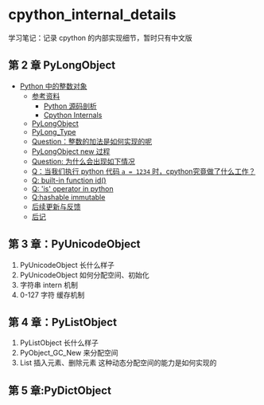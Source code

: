# cpython_internal_details
学习笔记：记录 cpython 的内部实现细节，暂时只有中文版

## 第 2 章 PyLongObject
- [Python 中的整数对象](#python-------)
  * [参考资料](#----)
    + [Python 源码剖析](#python-----)
    + [Cpython Internals](#cpython-internals)
  * [PyLongObject](#pylongobject)
  * [PyLong_Type](#pylong-type)
  * [Question：整数的加法是如何实现的呢](#question-------------)
  * [PyLongObject new 过程](#pylongobject-new---)
  * [Question: 为什么会出现如下情况](#question------------)
  * [Q：当我们执行 python 代码 ```a = 1234``` 时，cpython究竟做了什么工作？](#q-------python-------a---1234------cpython---------)
  * [Q: built-in function id()](#q--built-in-function-id--)
  * [Q: 'is' operator in python](#q---is--operator-in-python)
  * [Q:hashable immutable](#q-hashable-immutable)
  * [后续更新与反馈](#-------)
  * [后记](#--)

## 第 3 章：PyUnicodeObject
1. PyUnicodeObject 长什么样子
2. PyUnicodeObject 如何分配空间、初始化
3. 字符串 intern 机制
4. 0-127 字符 缓存机制

## 第 4 章：PyListObject
1. PyListObject 长什么样子
2. PyObject_GC_New 来分配空间
3. List 插入元素、删除元素 这种动态分配空间的能力是如何实现的

## 第 5 章:PyDictObject


